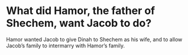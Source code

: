 # What did Hamor, the father of Shechem, want Jacob to do?

Hamor wanted Jacob to give Dinah to Shechem as his wife, and to allow Jacob’s family to intermarry with Hamor’s family.

